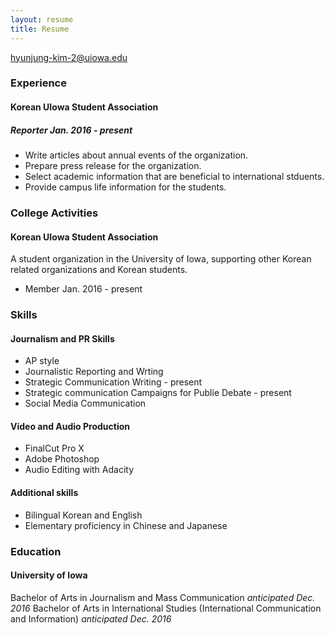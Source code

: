 ```yaml
---
layout: resume
title: Resume
---
```

[hyunjung-kim-2@uiowa.edu](mailto:hyunjung-kim-2@uiowa.edu)

### Experience

#### Korean UIowa Student Association

##### Reporter *Jan. 2016 - present*

* Write articles about annual events of the organization.
* Prepare press release for the organization.
* Select academic information that are beneficial to international stduents.   
* Provide campus life information for the students.


### College Activities

#### Korean UIowa Student Association
A student organization in the University of Iowa, supporting other Korean related organizations and Korean students.

* Member  Jan. 2016 - present


### Skills

#### Journalism and PR Skills
* AP style
* Journalistic Reporting and Wrting 
* Strategic Communication Writing - present
* Strategic communication Campaigns for Publie Debate - present
* Social Media Communication

#### Video and Audio Production
* FinalCut Pro X
* Adobe Photoshop
* Audio Editing with Adacity 

#### Additional skills
* Bilingual Korean and English
* Elementary proficiency in Chinese and Japanese

### Education

#### University of Iowa

Bachelor of Arts in Journalism and Mass Communication *anticipated Dec. 2016* 
Bachelor of Arts in International Studies (International Communication and Information) *anticipated Dec. 2016*
